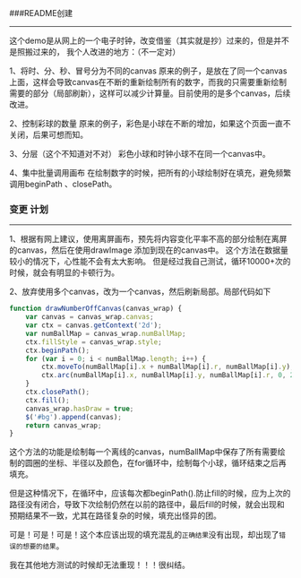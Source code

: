 ###README创建
***
这个demo是从网上的一个电子时钟，改变借鉴（其实就是抄）过来的，但是并不是照搬过来的，
我个人改进的地方：（不一定对）

1、将时、分、秒、冒号分为不同的canvas
   原来的例子，是放在了同一个canvas上面，这样会导致canvas在不断的重新绘制所有的数字，而我的只需要重新绘制需要的部分（局部刷新），这样可以减少计算量。目前使用的是多个canvas，后续改进。

2、控制彩球的数量
   原来的例子，彩色是小球在不断的增加，如果这个页面一直不关闭，后果可想而知。

3、分层（这个不知道对不对）
   彩色小球和时钟小球不在同一个canvas中。

4、集中批量调用画布
   在绘制数字的时候，把所有的小球绘制好在填充，避免频繁调用beginPath 、closePath。

### 变更 计划
***
1、根据有网上建议，使用离屏画布，预先将内容变化平率不高的部分绘制在离屏的canvas，然后在使用drawImage 添加到现在的canvas中。
	这个方法在数据量较小的情况下，心性能不会有太大影响。
	但是经过我自己测试，循环10000+次的时候，就会有明显的卡顿行为。

2、放弃使用多个canvas，改为一个canvas，然后刷新局部。局部代码如下 

``` javascript
function drawNumberOffCanvas(canvas_wrap) {
    var canvas = canvas_wrap.canvas;
    var ctx = canvas.getContext('2d');
    var numBallMap = canvas_wrap.numBallMap;
    ctx.fillStyle = canvas_wrap.style;
    ctx.beginPath();
    for (var i = 0; i < numBallMap.length; i++) {
        ctx.moveTo(numBallMap[i].x + numBallMap[i].r, numBallMap[i].y);
        ctx.arc(numBallMap[i].x, numBallMap[i].y, numBallMap[i].r, 0, 2 * Math.PI);
    }
    ctx.closePath();
    ctx.fill();
    canvas_wrap.hasDraw = true;
    $('#bg').append(canvas);
    return canvas_wrap;
}
```
这个方法的功能是绘制每一个离线的canvas，numBallMap中保存了所有需要绘制的圆圈的坐标、半径以及颜色，在for循环中，绘制每个小球，循环结束之后再填充。

但是这种情况下，在循环中，应该每次都beginPath().防止fill的时候，应为上次的路径没有闭合，导致下次绘制仍然在以前的路径中，最后fill的时候，就会出现和预期结果不一致，尤其在路径复杂的时候，填充出怪异的团。

可是！可是！可是！这个本应该出现的填充混乱的`正确结果`没有出现，却出现了`错误的想要的结果`。

我在其他地方测试的时候却无法重现！！！很纠结。